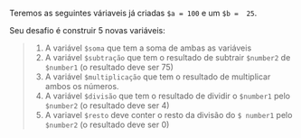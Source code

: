Teremos as seguintes váriaveis já criadas `$a = 100` e um `$b =  25`.

Seu desafio é construir 5 novas variáveis:

> 1. A variável `$soma` que tem a soma de ambas as variáveis
> 2. A variável `$subtração` que tem o resultado de subtrair `$number2` de `$number1` (o resultado deve ser 75)
> 3. A variável `$multiplicação` que tem o resultado de multiplicar ambos os números.
> 4. A variável `$divisão` que tem o resultado de dividir o `$number1` pelo `$number2` (o resultado deve ser 4)
> 5. A variavel `$resto` deve conter o resto da divisão do `$ number1` pelo` $number2` (o resultado deve ser 0)